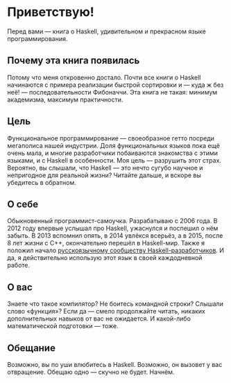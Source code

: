 # Приветствую!

Перед вами &mdash; книга о Haskell, удивительном и прекрасном языке программирования.

## Почему эта книга появилась

Потому что меня откровенно достало. Почти все книги о Haskell начинаются с примера реализации быстрой сортировки и &mdash; куда ж без неё! &mdash; последовательности Фибоначчи. Эта книга не такая: минимум академизма, максимум практичности.

## Цель

Функциональное программирование &mdash; своеобразное гетто посреди мегаполиса нашей индустрии. Доля функциональных языков пока ещё очень мала, и многие разработчики побаиваются знакомства с этими языками, и с Haskell в особенности. Моя цель &mdash; разрушить этот страх. Вероятно, вы слышали, что Haskell &mdash; это нечто сугубо научное и непригодное для реальной жизни? Читайте дальше, и вскоре вы убедитесь в обратном.

## О себе

Обыкновенный программист-самоучка. Разрабатываю с 2006 года. В 2012 году впервые услышал про Haskell, ужаснулся и поспешил о нём забыть. В 2013 вспомнил опять, в 2014 увлёкся всерьёз, а в 2015, после 8 лет жизни с C++, окончательно перешёл в Haskell-мир. Также я положил начало [русскоязычному сообществу Haskell-разработчиков](http://ruhaskell.org/). И да, я действительно использую этот язык в своей каждодневной работе.

## О вас

Знаете что такое компилятор? Не боитесь командной строки? Слышали слово &laquo;функция&raquo;? Если да &mdash; смело продолжайте читать, никаких дополнительных навыков от вас не ожидается. И какой-либо математической подготовки &mdash; тоже.

## Обещание

Возможно, вы по уши влюбитесь в Haskell. Возможно, он вызовет у вас отвращение. Обещаю одно &mdash; скучно не будет. Начнём.

